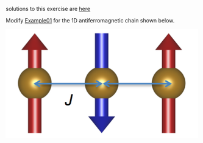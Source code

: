 solutions to this exercise are [here](AFMChain)

Modify [Example01](../FMChain/FerromagneticChain.md) for the 1D antiferromagnetic chain shown below.

![Image of antiferromagnetic chain](AFMChain.png)

